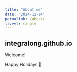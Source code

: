```yaml
---
title: "About me"
date: "2024-12-24"
permalink: /about/
layout: single
---
```


## integralong.github.io 

Welcome!

Happy Holidays 🎄
